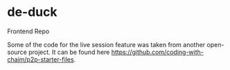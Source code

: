 # de-duck
Frontend Repo


Some of the code for the live session feature was taken from another open-source project. It can be found here https://github.com/coding-with-chaim/p2p-starter-files.
